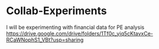 # Collab-Experiments
I will be experimenting with financial data for PE analysis
https://drive.google.com/drive/folders/1Tf0c_yiq5cKtavxCe-RCaWNophS1_VBt?usp=sharing
